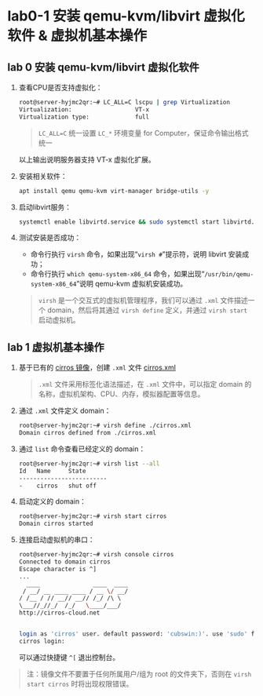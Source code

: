 # lab0-1 安装 qemu-kvm/libvirt 虚拟化软件 & 虚拟机基本操作

## lab 0 安装 qemu-kvm/libvirt 虚拟化软件

1. 查看CPU是否支持虚拟化：

    ```sh
    root@server-hyjmc2qr:~# LC_ALL=C lscpu | grep Virtualization
    Virtualization:                  VT-x
    Virtualization type:             full
    ```

    > `LC_ALL=C` 统一设置 `LC_*` 环境变量 for Computer，保证命令输出格式统一

    以上输出说明服务器支持 VT-x 虚拟化扩展。

2. 安装相关软件：

    ```sh
    apt install qemu qemu-kvm virt-manager bridge-utils -y
    ```

3. 启动libvirt服务：

    ```sh
    systemctl enable libvirtd.service && sudo systemctl start libvirtd.service
    ```

4. 测试安装是否成功：

    - 命令行执行 `virsh` 命令，如果出现“`virsh #`”提示符，说明 libvirt 安装成功；
    - 命令行执行 `which qemu-system-x86_64` 命令，如果出现“`/usr/bin/qemu-system-x86_64`”说明 qemu-kvm 虚拟机安装成功。

    > `virsh` 是一个交互式的虚拟机管理程序，我们可以通过 `.xml` 文件描述一个 domain，然后将其通过 `virsh define` 定义，并通过 `virsh start` 启动虚拟机。

## lab 1 虚拟机基本操作

1. 基于已有的 [cirros 镜像](./cirros-0.3.6-x86_64-disk.img)，创建 `.xml` 文件 [cirros.xml](./cirros.xml)

    > `.xml` 文件采用标签化语法描述，在 `.xml` 文件中，可以指定 domain 的名称，虚拟机架构、CPU、内存，模拟器配置等信息。

2. 通过 `.xml` 文件定义 domain：

    ```sh
    root@server-hyjmc2qr:~# virsh define ./cirros.xml 
    Domain cirros defined from ./cirros.xml
    ```

3. 通过 `list` 命令查看已经定义的 domain：

    ```sh
    root@server-hyjmc2qr:~# virsh list --all
    Id   Name     State
    -------------------------
    -    cirros   shut off
    ```

4. 启动定义的 domain：

    ```sh
    root@server-hyjmc2qr:~# virsh start cirros
    Domain cirros started
    ```

5. 连接启动虚拟机的串口：

    ```sh
    root@server-hyjmc2qr:~# virsh console cirros
    Connected to domain cirros
    Escape character is ^]
    ...
      ____               ____  ____
     / __/ __ ____ ____ / __ \/ __/
    / /__ / // __// __// /_/ /\ \ 
    \___//_//_/  /_/   \____/___/ 
    http://cirros-cloud.net


    login as 'cirros' user. default password: 'cubswin:)'. use 'sudo' for root.
    cirros login: 
    ```

    可以通过快捷键 `^[` 退出控制台。

> 注：镜像文件不要置于任何所属用户/组为 root 的文件夹下，否则在 `virsh start cirros` 时将出现权限错误。
